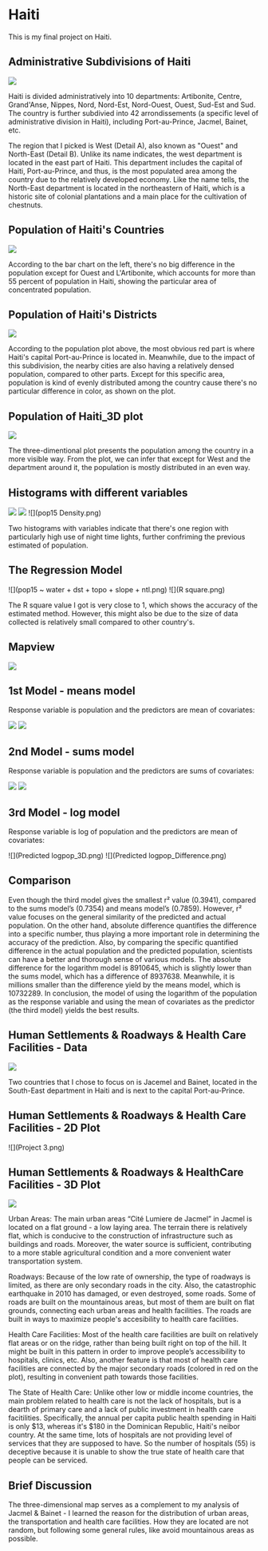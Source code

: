 # Haiti

This is my final project on Haiti.

## Administrative Subdivisions of Haiti

![](details3.0.png)

Haiti is divided administratively into 10 departments: Artibonite, Centre, Grand'Anse, Nippes, Nord, Nord-Est, Nord-Ouest, Ouest, Sud-Est and Sud. The country is further subdivied into 42 arrondissements (a specific level of administrative division in Haiti), including Port-au-Prince, Jacmel, Bainet, etc.

The region that I picked is West (Detail A), also known as "Ouest" and North-East (Detail B). Unlike its name indicates, the west department is located in the east part of Haiti. This department includes the capital of Haiti, Port-au-Prince, and thus, is the most populated area among the country due to the relatively developed economy. Like the name tells, the North-East department is located in the northeastern of Haiti, which is a historic site of colonial plantations and a main place for the cultivation of chestnuts.

## Population of Haiti's Countries

![](Haiti.png)

According to the bar chart on the left, there's no big difference in the population except for Ouest and L'Artibonite, which accounts for more than 55 percent of population in Haiti, showing the particular area of concentrated population.

## Population of Haiti's Districts

![](Haiti_pop19_adm2.png)

According to the population plot above, the most obvious red part is where Haiti's capital Port-au-Prince is located in. Meanwhile, due to the impact of this subdivision, the nearby cities are also having a relatively densed population, compared to other parts. Except for this specific area, population is kind of evenly distributed among the country cause there's no particular difference in color, as shown on the plot.


## Population of Haiti_3D plot

![](Haiti_3D.gif)

The three-dimentional plot presents the population among the country in a more visible way. From the plot, we can infer that except for West and the department around it, the population is mostly distributed in an even way. 

## Histograms with different variables

![](density&ntl.png)
![](density&til+dst040.png)
![](pop15 Density.png)

Two histograms with variables indicate that there's one region with particularly high use of night time lights, further confriming the previous estimated of population.

## The Regression Model

![](pop15 ~ water + dst + topo + slope + ntl.png)
![](R square.png)

The R square value I got is very close to 1, which shows the accuracy of the estimated method. However, this might also be due to the size of data collected is relatively small compared to other country's.

## Mapview

![](Port-au-Prince_mapview.png)

## 1st Model - means model
Response variable is population and the predictors are mean of covariates:

![](population&Means_3D.png)
![](Population&Means_Difference.png)

## 2nd Model - sums model
Response variable is population and the predictors are sums of covariates:

![](Population&Sums_3D.png)
![](Population&Sums_Difference.png)	

## 3rd Model - log model
Response variable is log of population and the predictors are mean of covariates:

![](Predicted logpop_3D.png)
![](Predicted logpop_Difference.png)

## Comparison

Even though the third model gives the smallest r² value (0.3941), compared to the sums model’s (0.7354) and means model’s (0.7859). However, r² value focuses on the general similarity of the predicted and actual population. On the other hand, absolute difference quantifies the difference into a specific number, thus playing a more important role in determining the accuracy of the prediction. Also, by comparing the specific quantified difference in the actual population and the predicted population, scientists can have a better and thorough sense of various models. The absolute difference for the logarithm model is 8910645, which is slightly lower than the sums model, which has a difference of 8937638. Meanwhile, it is millions smaller than the difference yield by the means model, which is 10732289. In conclusion, the model of using the logarithm of the population as the response variable and using the mean of covariates as the predictor (the third model) yields the best results.

## Human Settlements & Roadways & Health Care Facilities - Data

![](Table.png)

Two countries that I chose to focus on is Jacemel and Bainet, located in the South-East department in Haiti and is next to the capital Port-au-Prince.

## Human Settlements & Roadways & Health Care Facilities - 2D Plot

![](Project 3.png)

## Human Settlements & Roadways & HealthCare Facilities - 3D Plot

![](roadways.gif)

Urban Areas: The main urban areas “Cité Lumiere de Jacmel” in Jacmel is located on a flat ground - a low laying area. The terrain there is relatively flat, which is conducive to the construction of infrastructure such as buildings and roads. Moreover, the water source is sufficient, contributing to a more stable agricultural condition and a more convenient water transportation system.

Roadways: Because of the low rate of ownership, the type of roadways is limited, as there are only secondary roads in the city. Also, the catastrophic earthquake in 2010 has damaged, or even destroyed, some roads. Some of roads are built on the mountainous areas, but most of them are built on flat grounds, connecting each urban areas and health facilities. The roads are built in ways to maximize people's accesibility to health care facilities.

Health Care Facilities: Most of the health care facilities are built on relatively flat areas or on the ridge, rather than being built right on top of the hill. It might be built in this pattern in order to improve people’s accessibility to hospitals, clinics, etc. Also, another feature is that most of health care facilities are connected by the major secondary roads (colored in red on the plot), resulting in convenient path towards those facilities.

The State of Health Care: Unlike other low or middle income countries, the main problem related to health care is not the lack of hospitals, but is a dearth of primary care and a lack of public investment in health care facitilities. Specifically, the annual per capita public health spending in Haiti is only $13, whereas it's $180 in the Dominican Republic, Haiti's neibor country. At the same time, lots of hospitals are not providing level of services that they are supposed to have. So the number of hospitals (55) is deceptive because it is unable to show the true state of health care that people can be serviced.

## Brief Discussion

The three-dimensional map serves as a complement to my analysis of Jacmel & Bainet - I learned the reason for the distribution of urban areas, the transportation and health care facilities. How they are located are not random, but following some general rules, like avoid mountainous areas as possible.


















